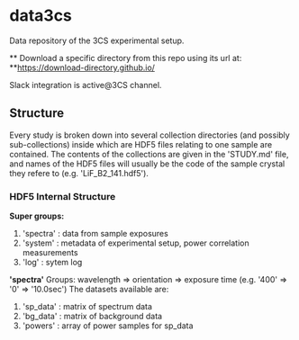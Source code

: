 # data3cs
Data repository of the 3CS experimental setup.

** Download a specific directory from this repo using its url at: **https://download-directory.github.io/

Slack integration is active@3CS channel.


## Structure

Every study is broken down into several collection directories (and possibly sub-collections) inside which are HDF5 files relating to one sample are contained.
The contents of the collections are given in the 'STUDY.md' file, and names of the HDF5 files will usually be the code of the sample crystal they refere to (e.g. 'LiF_B2_141.hdf5').

### HDF5 Internal Structure

**Super groups:**
1. 'spectra' : data from sample exposures
2. 'system' : metadata of experimental setup, power correlation measurements
3. 'log' : sytem log

**'spectra'**
Groups: wavelength => orientation => exposure time (e.g. '400' => '0' => '10.0sec')
The datasets available are:
1. 'sp_data' : matrix of spectrum data
2. 'bg_data' : matrix of background data
3. 'powers' : array of power samples for sp_data
